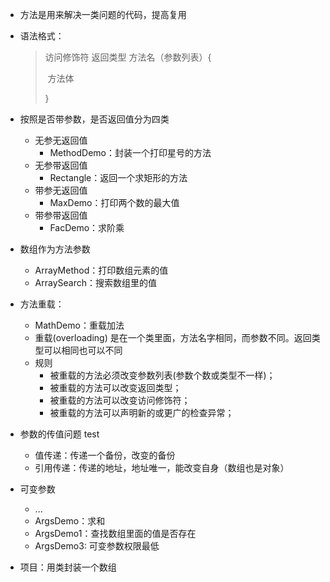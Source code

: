 - 方法是用来解决一类问题的代码，提高复用

- 语法格式：

  > 访问修饰符 返回类型 方法名（参数列表）{
  >
  > ​	方法体
  >
  > }

- 按照是否带参数，是否返回值分为四类
  - 无参无返回值
    - MethodDemo：封装一个打印星号的方法
  - 无参带返回值
    - Rectangle：返回一个求矩形的方法
  - 带参无返回值
    - MaxDemo：打印两个数的最大值
  - 带参带返回值
    - FacDemo：求阶乘

- 数组作为方法参数
  - ArrayMethod：打印数组元素的值
  - ArraySearch：搜索数组里的值
  
- 方法重载：
  - MathDemo：重载加法
  - 重载(overloading) 是在一个类里面，方法名字相同，而参数不同。返回类型可以相同也可以不同
  - 规则
    - 被重载的方法必须改变参数列表(参数个数或类型不一样)；
    - 被重载的方法可以改变返回类型；
    - 被重载的方法可以改变访问修饰符；
    - 被重载的方法可以声明新的或更广的检查异常；
  
- 参数的传值问题 test
  - 值传递：传递一个备份，改变的备份
  - 引用传递：传递的地址，地址唯一，能改变自身（数组也是对象）
  
- 可变参数
  - ...
  - ArgsDemo：求和
  - ArgsDemo1：查找数组里面的值是否存在
  - ArgsDemo3:   可变参数权限最低
  
- 项目：用类封装一个数组
